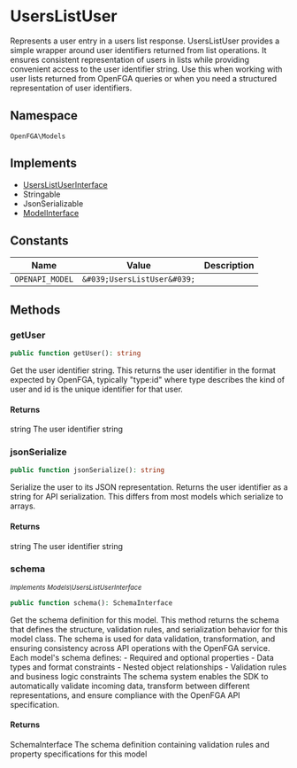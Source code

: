 # UsersListUser

Represents a user entry in a users list response. UsersListUser provides a simple wrapper around user identifiers returned from list operations. It ensures consistent representation of users in lists while providing convenient access to the user identifier string. Use this when working with user lists returned from OpenFGA queries or when you need a structured representation of user identifiers.

## Namespace
`OpenFGA\Models`

## Implements
* [UsersListUserInterface](Models/UsersListUserInterface.md)
* Stringable
* JsonSerializable
* [ModelInterface](Models/ModelInterface.md)

## Constants
| Name | Value | Description |
|------|-------|-------------|
| `OPENAPI_MODEL` | `&#039;UsersListUser&#039;` |  |


## Methods
### getUser


```php
public function getUser(): string
```

Get the user identifier string. This returns the user identifier in the format expected by OpenFGA, typically &quot;type:id&quot; where type describes the kind of user and id is the unique identifier for that user.


#### Returns
string
 The user identifier string

### jsonSerialize


```php
public function jsonSerialize(): string
```

Serialize the user to its JSON representation. Returns the user identifier as a string for API serialization. This differs from most models which serialize to arrays.


#### Returns
string
 The user identifier string

### schema

*<small>Implements Models\UsersListUserInterface</small>*  

```php
public function schema(): SchemaInterface
```

Get the schema definition for this model. This method returns the schema that defines the structure, validation rules, and serialization behavior for this model class. The schema is used for data validation, transformation, and ensuring consistency across API operations with the OpenFGA service. Each model&#039;s schema defines: - Required and optional properties - Data types and format constraints - Nested object relationships - Validation rules and business logic constraints The schema system enables the SDK to automatically validate incoming data, transform between different representations, and ensure compliance with the OpenFGA API specification.


#### Returns
SchemaInterface
 The schema definition containing validation rules and property specifications for this model

